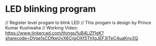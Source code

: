# LED blinking program
// Register level progam to blink LED
// This progam is design by Prince Kumar Kushwaha 
// Working Video: https://www.tinkercad.com/things/fuB4LiZf1gK?sharecode=DVqe1sCDfkeUvX6CigjOXfSTh1gJEF3lTeC4uaKny2Q

